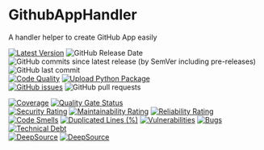 # GithubAppHandler
A handler helper to create GitHub App easily

[![Latest Version](https://img.shields.io/github/v/release/heitorpolidoro/github-app-handler?label=Latest%20Version)](https://github.com/heitorpolidoro/github-app-handler/releases/latest)
![GitHub Release Date](https://img.shields.io/github/release-date/heitorpolidoro/github-app-handler)
![GitHub commits since latest release (by SemVer including pre-releases)](https://img.shields.io/github/commits-since/heitorpolidoro/github-app-handler/latest)
![GitHub last commit](https://img.shields.io/github/last-commit/heitorpolidoro/github-app-handler)
<br>
[![Code Quality](https://github.com/heitorpolidoro/github-app-handler/actions/workflows/code_quality.yml/badge.svg)](https://github.com/heitorpolidoro/github-app-handler/actions/workflows/code_quality.yml)
[![Upload Python Package](https://github.com/heitorpolidoro/github-app-handler/actions/workflows/pypi-publish.yml/badge.svg)](https://github.com/heitorpolidoro/github-app-handler/actions/workflows/pypi-publish.yml)
<br>
[![GitHub issues](https://img.shields.io/github/issues/heitorpolidoro/github-app-handler)](https://github.com/heitorpolidoro/github-app-handler/issues)
![GitHub pull requests](https://img.shields.io/github/issues-pr/heitorpolidoro/github-app-handler)

[![Coverage](https://sonarcloud.io/api/project_badges/measure?project=heitorpolidoro_github-app-handler&metric=coverage)](https://sonarcloud.io/summary/new_code?id=heitorpolidoro_github-app-handler)
[![Quality Gate Status](https://sonarcloud.io/api/project_badges/measure?project=heitorpolidoro_github-app-handler&metric=alert_status)](https://sonarcloud.io/summary/new_code?id=heitorpolidoro_github-app-handler)
<br>
[![Security Rating](https://sonarcloud.io/api/project_badges/measure?project=heitorpolidoro_github-app-handler&metric=security_rating)](https://sonarcloud.io/summary/new_code?id=heitorpolidoro_github-app-handler)
[![Maintainability Rating](https://sonarcloud.io/api/project_badges/measure?project=heitorpolidoro_github-app-handler&metric=sqale_rating)](https://sonarcloud.io/summary/new_code?id=heitorpolidoro_github-app-handler)
[![Reliability Rating](https://sonarcloud.io/api/project_badges/measure?project=heitorpolidoro_github-app-handler&metric=reliability_rating)](https://sonarcloud.io/summary/new_code?id=heitorpolidoro_github-app-handler)
<br>
[![Code Smells](https://sonarcloud.io/api/project_badges/measure?project=heitorpolidoro_github-app-handler&metric=code_smells)](https://sonarcloud.io/summary/new_code?id=heitorpolidoro_github-app-handler)
[![Duplicated Lines (%)](https://sonarcloud.io/api/project_badges/measure?project=heitorpolidoro_github-app-handler&metric=duplicated_lines_density)](https://sonarcloud.io/summary/new_code?id=heitorpolidoro_github-app-handler)
[![Vulnerabilities](https://sonarcloud.io/api/project_badges/measure?project=heitorpolidoro_github-app-handler&metric=vulnerabilities)](https://sonarcloud.io/summary/new_code?id=heitorpolidoro_github-app-handler)
[![Bugs](https://sonarcloud.io/api/project_badges/measure?project=heitorpolidoro_github-app-handler&metric=bugs)](https://sonarcloud.io/summary/new_code?id=heitorpolidoro_github-app-handler)
[![Technical Debt](https://sonarcloud.io/api/project_badges/measure?project=heitorpolidoro_github-app-handler&metric=sqale_index)](https://sonarcloud.io/summary/new_code?id=heitorpolidoro_github-app-handler)
<br>
[![DeepSource](https://app.deepsource.com/gh/heitorpolidoro/github-app-handler.svg/?label=active+issues&show_trend=true&token=hZuHoQ-gd4kIPgNuSX0X_QT2)](https://app.deepsource.com/gh/heitorpolidoro/github-app-handler/)
[![DeepSource](https://app.deepsource.com/gh/heitorpolidoro/github-app-handler.svg/?label=resolved+issues&show_trend=true&token=hZuHoQ-gd4kIPgNuSX0X_QT2)](https://app.deepsource.com/gh/heitorpolidoro/github-app-handler/)
